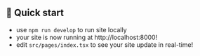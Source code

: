 ## 🚀 Quick start

- use `npm run develop` to run site locally
- your site is now running at http://localhost:8000!
- edit `src/pages/index.tsx` to see your site update in real-time!

